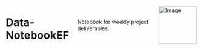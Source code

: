 <div style="display: flex; align-items: center;">
    <h1>Data-NotebookEF</h1>
    <p>Notebook for weekly project deliverables.</p>
    <img src="https://github.com/efloresz/Data-NotebookEF/assets/110843762/47b4697b-f5b0-4d20-82bd-4ce374778184" alt="Image" width="100" />
</div>
